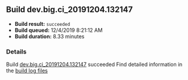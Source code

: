 ## Build dev.big.ci_20191204.132147
- **Build result:** `succeeded`
- **Build queued:** 12/4/2019 8:21:12 AM
- **Build duration:** 8.33 minutes
### Details
Build [dev.big.ci_20191204.132147](https://winappstudio.visualstudio.com/web/build.aspx?pcguid=a4ef43be-68ce-4195-a619-079b4d9834c2&builduri=vstfs%3a%2f%2f%2fBuild%2fBuild%2f32147) succeeded
Find detailed information in the [build log files]()

